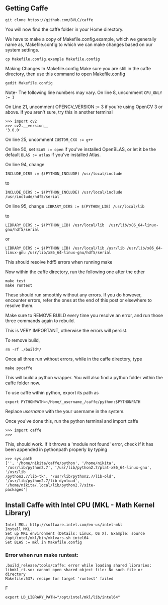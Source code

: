 ## Getting Caffe
```git clone https://github.com/BVLC/caffe```

You will now find the caffe folder in your Home directory.

We have to make a copy of Makefile.config.example, which we generally name as, Makefile.config to which we can make changes based on our system settings.

```cd caffe
cp Makefile.config.example Makefile.config
```
Making Changes In Makefile.config
Make sure you are still in the caffe directory, then use this command to open Makefile.config

```gedit Makefile.config```

Note- The following line numbers may vary.
On line 8, uncomment ```CPU_ONLY := 1```

On Line 21, uncomment OPENCV_VERSION := 3 if you're using OpenCV 3 or above. If you aren't sure, try this in another terminal

```$ python
>>> import cv2
>>> cv2.__version__
'3.0.0' 
```

On line 25, uncomment ```CUSTOM_CXX := g++```

On line 50, set ```BLAS := open``` if you've installed OpenBLAS, or let it be the default ```BLAS := atlas``` if you've installed Atlas.

On line 94, change

```INCLUDE_DIRS := $(PYTHON_INCLUDE) /usr/local/include```

to

```INCLUDE_DIRS := $(PYTHON_INCLUDE) /usr/local/include  /usr/include/hdf5/serial ```

On line 95, change
```LIBRARY_DIRS := $(PYTHON_LIB) /usr/local/lib```

to

```LIBRARY_DIRS := $(PYTHON_LIB) /usr/local/lib  /usr/lib/x86_64-linux-gnu/hdf5/serial```

or

```LIBRARY_DIRS := $(PYTHON_LIB) /usr/local/lib /usr/lib /usr/lib/x86_64-linux-gnu /usr/lib/x86_64-linux-gnu/hdf5/serial```

This should resolve hdf5 errors when running make

Now within the caffe directory, run the following one after the other

```make all
make test
make runtest
```


These should run smoothly without any errors. If you do however, encounter errors, refer the ones at the end of this post or elsewhere to resolve them.

Make sure to REMOVE BUILD every time you resolve an error, and run those three commands again to rebuild.

This is VERY IMPORTANT, otherwise the errors will persist.

To remove build,

```rm -rf ./build*/```

Once all three run without errors, while in the caffe directory, type

```make pycaffe```

This will build a python wrapper. You will also find a python folder within the caffe folder now.

To use caffe within python, export its path as

```export PYTHONPATH=~/Home/_username_/caffe/python:$PYTHONPATH```

Replace _username_ with the your username in the system.

Once you've done this, run the python terminal and import caffe

```
>>> import caffe
>>>
```
This, should work. If it throws a 'module not found' error, check if it has been appended in pythonpath properly by typing

```>>> import sys
>>> sys.path
['', '/home/nikita/caffe/python', '/home/nikita', '/usr/lib/python2.7', '/usr/lib/python2.7/plat-x86_64-linux-gnu', '/usr/lib
/python2.7/lib-tk', '/usr/lib/python2.7/lib-old', '/usr/lib/python2.7/lib-dynload', '/home/nikita/.local/lib/python2.7/site-
packages']
```

## Install Caffe with Intel CPU (MKL - Math Kernel Library)

```
Intel MKL: http://software.intel.com/en-us/intel-mkl
Install MKL.
Set up MKL environment (Details: Linux, OS X). Example: source /opt/intel/mkl/bin/mklvars.sh intel64
Set BLAS := mkl in Makefile.config
```

### Error when run make runtest:

```
.build_release/tools/caffe: error while loading shared libraries: libmkl_rt.so: cannot open shared object file: No such file or directory
Makefile:537: recipe for target 'runtest' failed
```
F
```
export LD_LIBRARY_PATH="/opt/intel/mkl/lib/intel64"
```
